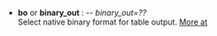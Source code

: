 - **bo** or **binary_out** : -- *binary_out=??*\
   Select native binary format for table output.
   [More at](https://docs.generic-mapping-tools.org/dev/gmt.html#bo-full)